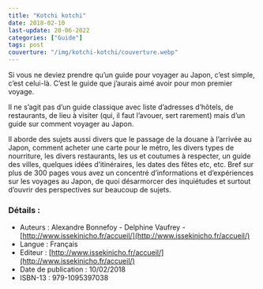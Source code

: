 ```yaml
---
title: "Kotchi kotchi"
date: 2018-02-10
last-update: 20-06-2022
categories: ["Guide"]
tags: post
couverture: "/img/kotchi-kotchi/couverture.webp"
---
```


Si vous ne deviez prendre qu’un guide pour voyager au Japon, c’est simple, c’est celui-là. C’est le guide que j’aurais aimé avoir pour mon premier voyage.
<!-- excerpt -->

Il ne s’agit pas d’un guide classique avec liste d’adresses d’hôtels, de restaurants, de lieu à visiter (qui, il faut l’avouer, sert rarement) mais d’un guide sur comment voyager au Japon.

Il aborde des sujets aussi divers que le passage de la douane à l’arrivée au Japon, comment acheter une carte pour le métro, les divers types de nourriture, les divers restaurants, les us et coutumes à respecter, un guide des villes, quelques idées d’itinéraires, les dates des fêtes etc, etc.
Bref sur plus de 300 pages vous avez un concentré d’informations et d’expériences sur les voyages au Japon, de quoi désarmorcer des inquiétudes et surtout d’ouvrir des perspectives sur beaucoup de sujets.

### Détails :

- Auteurs : Alexandre Bonnefoy - Delphine Vaufrey - [http://www.issekinicho.fr/accueil/](http://www.issekinicho.fr/accueil/)
- Langue : Français
- Editeur : [http://www.issekinicho.fr/accueil/](http://www.issekinicho.fr/accueil/)
- Date de publication : 10/02/2018
- ISBN-13 : 979-1095397038